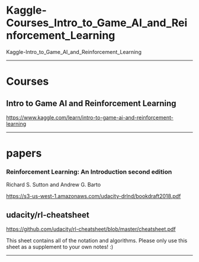 # Kaggle-Courses_Intro_to_Game_AI_and_Reinforcement_Learning
Kaggle-Intro_to_Game_AI_and_Reinforcement_Learning


-------
# Courses
## Intro to Game AI and Reinforcement Learning
https://www.kaggle.com/learn/intro-to-game-ai-and-reinforcement-learning

-------

# papers

### Reinforcement Learning: An Introduction second edition
Richard S. Sutton and Andrew G. Barto

https://s3-us-west-1.amazonaws.com/udacity-drlnd/bookdraft2018.pdf

## udacity/rl-cheatsheet
https://github.com/udacity/rl-cheatsheet/blob/master/cheatsheet.pdf

This sheet contains all of the notation and algorithms. Please only use this sheet as a supplement to your own notes! :)

-------

